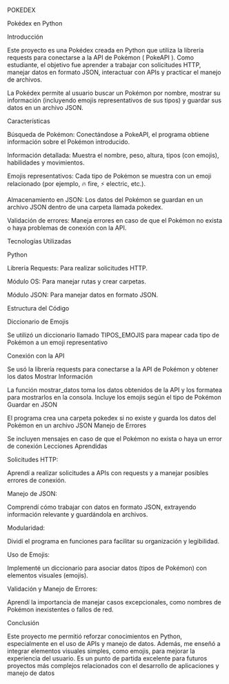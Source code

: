 POKEDEX

Pokédex en Python

Introducción

Este proyecto es una Pokédex creada en Python que utiliza la librería requests para conectarse a la API de Pokémon ( PokeAPI ). Como estudiante, el objetivo fue aprender a trabajar con solicitudes HTTP, manejar datos en formato JSON, interactuar con APIs y practicar el manejo de archivos.

La Pokédex permite al usuario buscar un Pokémon por nombre, mostrar su información (incluyendo emojis representativos de sus tipos) y guardar sus datos en un archivo JSON.

Características

Búsqueda de Pokémon: Conectándose a PokeAPI, el programa obtiene información sobre el Pokémon introducido.

Información detallada: Muestra el nombre, peso, altura, tipos (con emojis), habilidades y movimientos.

Emojis representativos: Cada tipo de Pokémon se muestra con un emoji relacionado (por ejemplo, 🔥 fire, ⚡ electric, etc.).

Almacenamiento en JSON: Los datos del Pokémon se guardan en un archivo JSON dentro de una carpeta llamada pokedex.

Validación de errores: Maneja errores en caso de que el Pokémon no exista o haya problemas de conexión con la API.

Tecnologías Utilizadas

Python

Librería Requests: Para realizar solicitudes HTTP.

Módulo OS: Para manejar rutas y crear carpetas.

Módulo JSON: Para manejar datos en formato JSON.

Estructura del Código

 Diccionario de Emojis

Se utilizó un diccionario llamado TIPOS_EMOJIS para mapear cada tipo de Pokémon a un emoji representativo

 Conexión con la API

Se usó la librería requests para conectarse a la API de Pokémon y obtener los datos
Mostrar Información

La función mostrar_datos toma los datos obtenidos de la API y los formatea para mostrarlos en la consola. Incluye los emojis según el tipo de Pokémon
Guardar en JSON

El programa crea una carpeta pokedex si no existe y guarda los datos del Pokémon en un archivo JSON
 Manejo de Errores

Se incluyen mensajes en caso de que el Pokémon no exista o haya un error de conexión
Lecciones Aprendidas

Solicitudes HTTP:

Aprendí a realizar solicitudes a APIs con requests y a manejar posibles errores de conexión.

Manejo de JSON:

Comprendí cómo trabajar con datos en formato JSON, extrayendo información relevante y guardándola en archivos.

Modularidad:

Dividí el programa en funciones para facilitar su organización y legibilidad.

Uso de Emojis:

Implementé un diccionario para asociar datos (tipos de Pokémon) con elementos visuales (emojis).

Validación y Manejo de Errores:

Aprendí la importancia de manejar casos excepcionales, como nombres de Pokémon inexistentes o fallos de red.

Conclusión

Este proyecto me permitió reforzar conocimientos en Python, especialmente en el uso de APIs y manejo de datos. Además, me enseñó a integrar elementos visuales simples, como emojis, para mejorar la experiencia del usuario. Es un punto de partida excelente para futuros proyectos más complejos relacionados con el desarrollo de aplicaciones y manejo de datos
